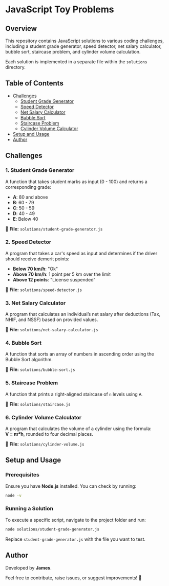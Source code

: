 # JavaScript Toy Problems

## Overview
This repository contains JavaScript solutions to various coding challenges, including a student grade generator, speed detector, net salary calculator, bubble sort, staircase problem, and cylinder volume calculation.

Each solution is implemented in a separate file within the `solutions` directory.

## Table of Contents
- [Challenges](#challenges)
  - [Student Grade Generator](#student-grade-generator)
  - [Speed Detector](#speed-detector)
  - [Net Salary Calculator](#net-salary-calculator)
  - [Bubble Sort](#bubble-sort)
  - [Staircase Problem](#staircase-problem)
  - [Cylinder Volume Calculator](#cylinder-volume-calculator)
- [Setup and Usage](#setup-and-usage)
- [Author](#author)

## Challenges

### 1. Student Grade Generator
A function that takes student marks as input (0 - 100) and returns a corresponding grade:
- **A**: 80 and above
- **B**: 60 - 79
- **C**: 50 - 59
- **D**: 40 - 49
- **E**: Below 40

📌 **File:** `solutions/student-grade-generator.js`

### 2. Speed Detector
A program that takes a car's speed as input and determines if the driver should receive demerit points:
- **Below 70 km/h**: "Ok"
- **Above 70 km/h**: 1 point per 5 km over the limit
- **Above 12 points**: "License suspended"

📌 **File:** `solutions/speed-detector.js`

### 3. Net Salary Calculator
A program that calculates an individual’s net salary after deductions (Tax, NHIF, and NSSF) based on provided values.

📌 **File:** `solutions/net-salary-calculator.js`

### 4. Bubble Sort
A function that sorts an array of numbers in ascending order using the Bubble Sort algorithm.

📌 **File:** `solutions/bubble-sort.js`

### 5. Staircase Problem
A function that prints a right-aligned staircase of `n` levels using `#`.

📌 **File:** `solutions/staircase.js`

### 6. Cylinder Volume Calculator
A program that calculates the volume of a cylinder using the formula:  
**V = πr²h**, rounded to four decimal places.

📌 **File:** `solutions/cylinder-volume.js`

## Setup and Usage
### Prerequisites
Ensure you have **Node.js** installed. You can check by running:
```sh
node -v
```

### Running a Solution
To execute a specific script, navigate to the project folder and run:
```sh
node solutions/student-grade-generator.js
```
Replace `student-grade-generator.js` with the file you want to test.

## Author
Developed by **James**.

Feel free to contribute, raise issues, or suggest improvements! 🚀

